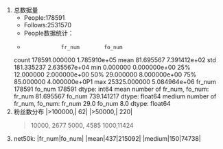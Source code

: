 1. 总数据量
    - People:178591
    - Follows:2531570
    - People数据统计：
    - 
                      fr_num        fo_num
    count  178591.000000  1.785910e+05
    mean       81.695567  7.391412e+02
    std       181.335237  2.635567e+04
    min         0.000000  0.000000e+00
    25%        12.000000  2.000000e+00
    50%        29.000000  8.000000e+00
    75%        85.000000  4.000000e+0P1
    max     25325.000000  5.084964e+06
    fr_num    178591
    fo_num    178591
    dtype: int64
    mean number of fr_num, fo_num: fr_num     81.695567
    fo_num    739.141217
    dtype: float64
    medium number of fr_num, fo_num: fr_num    29.0
    fo_num     8.0
    dtype: float64
2. 粉丝数分布
    |>100000,| 62|
    |>50000,| 220|
    >10000, 2677
    >5000, 4585
    >1000,11424
3. net50k:
        |fr_num|fo_num|
    |mean|437|215092|
    |medium|150|74738|
    
